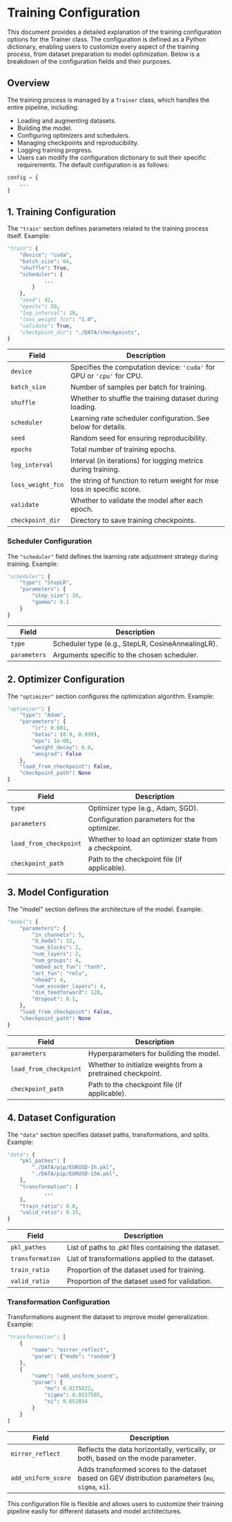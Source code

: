 # Training Configuration

This document provides a detailed explanation of the training configuration options for the Trainer class. The configuration is defined as a Python dictionary, enabling users to customize every aspect of the training process, from dataset preparation to model optimization. Below is a breakdown of the configuration fields and their purposes.

## Overview

The training process is managed by a `Trainer` class, which handles the entire pipeline, including:

- Loading and augmenting datasets.
- Building the model.
- Configuring optimizers and schedulers.
- Managing checkpoints and reproducibility.
- Logging training progress.
- Users can modify the configuration dictionary to suit their specific requirements. The default configuration is as follows:
```python
config = {
    ...
}
```

## 1. Training Configuration

The `"train"` section defines parameters related to the training process itself. Example: 
```python
"train": {
    "device": "cuda",  
    "batch_size": 64,  
    "shuffle": True,  
    "scheduler": {
            ...
        }
    },
    "seed": 42,  
    "epochs": 50,  
    "log_interval": 10,  
    "loss_weight_fcn": "1.0",
    "validate": True,  
    "checkpoint_dir": "./DATA/checkpoints",  
}
```
| Field             | Description                                                                 |
|-------------------|-----------------------------------------------------------------------------|
| `device`          | Specifies the computation device: `'cuda'` for GPU or `'cpu'` for CPU.     |
| `batch_size`      | Number of samples per batch for training.                                  |
| `shuffle`         | Whether to shuffle the training dataset during loading.                   |
| `scheduler`       | Learning rate scheduler configuration. See below for details.             |
| `seed`            | Random seed for ensuring reproducibility.                                 |
| `epochs`          | Total number of training epochs.                                          |
| `log_interval`    | Interval (in iterations) for logging metrics during training.             |
| `loss_weight_fcn` | the string of function to return weight for mse loss in specific score.             |
| `validate`        | Whether to validate the model after each epoch.                           |
| `checkpoint_dir`  | Directory to save training checkpoints.                                   |

### Scheduler Configuration

The `"scheduler"` field defines the learning rate adjustment strategy during training. Example:
```python
"scheduler": {
    "type": "StepLR",
    "parameters": {
        "step_size": 30,
        "gamma": 0.1
    }
}
```
| Field             | Description                                                                 |
|-------------------|-----------------------------------------------------------------------------|
| `type`            | Scheduler type (e.g., StepLR, CosineAnnealingLR).                          |
| `parameters`      | Arguments specific to the chosen scheduler.                                |

## 2. Optimizer Configuration

The `"optimizer"` section configures the optimization algorithm. Example:
```python
"optimizer": {
    "type": "Adam",
    "parameters": {
        "lr": 0.001,
        "betas": (0.9, 0.999),
        "eps": 1e-08,
        "weight_decay": 0.0,
        "amsgrad": False
    },
    "load_from_checkpoint": False,
    "checkpoint_path": None
}
```
| Field             | Description                                                                 |
|-------------------|-----------------------------------------------------------------------------|
|`type`	            |Optimizer type (e.g., Adam, SGD).                            |
|`parameters`	        |Configuration parameters for the optimizer.                  |
|`load_from_checkpoint` |	Whether to load an optimizer state from a checkpoint.     |
|`checkpoint_path`	|Path to the checkpoint file (if applicable).                 |

## 3. Model Configuration

The "model" section defines the architecture of the model. Example:
```python
"model": {
    "parameters": {
        "in_channels": 5,
        "d_model": 32,
        "num_blocks": 2,
        "num_layers": 2,
        "num_groups": 4,
        "embed_act_fun": "tanh",
        "act_fun": "relu",
        "nhead": 4,
        "num_encoder_layers": 4,
        "dim_feedforward": 128,
        "dropout": 0.1,
    },
    "load_from_checkpoint": False,
    "checkpoint_path": None
}
```
| Field             | Description                                                                 |
|-------------------|-----------------------------------------------------------------------------|
|`parameters`	    | Hyperparameters for building the model.                             |
|`load_from_checkpoint` |	Whether to initialize weights from a pretrained checkpoint.   |
|`checkpoint_path`  | Path to the checkpoint file (if applicable).                        |

## 4. Dataset Configuration

The `"data"` section specifies dataset paths, transformations, and splits. Example:
```python
"data": {
    "pkl_pathes": [
        "./DATA/pip/EURUSD-1h.pkl",
        "./DATA/pip/EURUSD-15m.pkl",
    ],
    "transformation": [
            ...
    ],
    "train_ratio": 0.8,   
    "valid_ratio": 0.15,  
}
```
| Field             | Description                                                                 |
|-------------------|-----------------------------------------------------------------------------|
|`pkl_pathes`	    | List of paths to .pkl files containing the dataset.     |
|`transformation`	| List of transformations applied to the dataset.         |
|`train_ratio`	    | Proportion of the dataset used for training.            |
|`valid_ratio`	    | Proportion of the dataset used for validation.          |

### Transformation Configuration

Transformations augment the dataset to improve model generalization. Example:
```python
"transformation": [
    {
        "name": "mirror_reflect",
        "param": {"mode": "random"}
    },
    {
        "name": "add_uniform_score",
        "param": {
            "mu": 0.0235822,
            "sigma": 0.0227505,
            "xi": 0.652834
        }
    }
]
```
| Field             | Description                                                                 |
|-------------------|-----------------------------------------------------------------------------|
|`mirror_reflect`	| Reflects the data horizontally, vertically, or both, based on the mode parameter. |
|`add_uniform_score` | Adds transformed scores to the dataset based on GEV distribution parameters (`mu`, `sigma`, `xi`). |

This configuration file is flexible and allows users to customize their training pipeline easily for different datasets and model architectures.